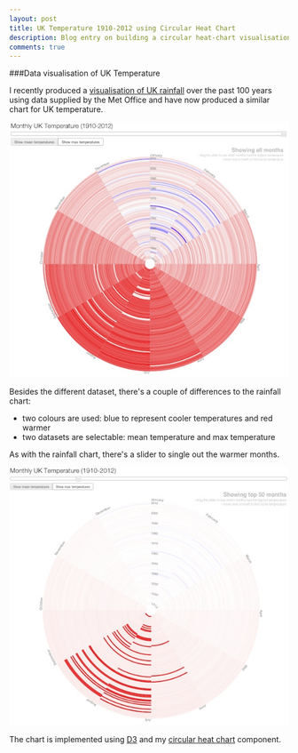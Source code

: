 ```yaml
---
layout: post
title: UK Temperature 1910-2012 using Circular Heat Chart
description: Blog entry on building a circular heat-chart visualisation of UK temperature
comments: true
---
```

###Data visualisation of UK Temperature

I recently produced a [visualisation of UK rainfall](/rainfall) over the past 100 years using data supplied by the Met Office and have now produced a similar chart for UK temperature.

[![UK temperature circular heat chart](/img/uktemperature-vis.jpg)](/lab/uktemperature)

Besides the different dataset, there's a couple of differences to the rainfall chart:

* two colours are used: blue to represent cooler temperatures and red warmer
* two datasets are selectable: mean temperature and max temperature

As with the rainfall chart, there's a slider to single out the warmer months.

[![UK temperature circular heat chart](/img/uktemperature-vis-top50.jpg)](/lab/uktemperature)

The chart is implemented using [D3][d3] and my [circular heat chart][chc] component.

[d3]: http://d3js.org
[chc]: /circularheatchart
[met]: http://www.metoffice.gov.uk/climate/uk/datasets/#